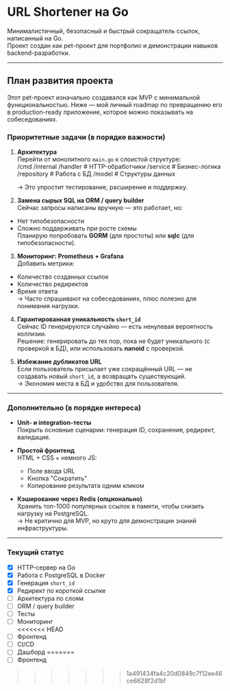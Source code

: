 # URL Shortener на Go

Минималистичный, безопасный и быстрый сокращатель ссылок, написанный на Go.  
Проект создан как pet-проект для портфолио и демонстрации навыков backend-разработки.

---

## План развития проекта

Этот pet-проект изначально создавался как MVP с минимальной функциональностью. Ниже — мой личный roadmap по превращению его в production-ready приложение, которое можно показывать на собеседованиях.

### Приоритетные задачи (в порядке важности)

1. **Архитектура**  
   Перейти от монолитного `main.go` к слоистой структуре:  
    /cmd
    /internal
    /handler # HTTP-обработчики
    /service # Бизнес-логика
    /repository # Работа с БД
    /model # Структуры данных

    → Это упростит тестирование, расширение и поддержку.

2. **Замена сырых SQL на ORM / query builder**  
Сейчас запросы написаны вручную — это работает, но:
- Нет типобезопасности
- Сложно поддерживать при росте схемы  
Планирую попробовать **GORM** (для простоты) или **sqlc** (для типобезопасности).

3. **Мониторинг: Prometheus + Grafana**  
Добавить метрики:
- Количество созданных ссылок
- Количество редиректов
- Время ответа  
→ Часто спрашивают на собеседованиях, плюс полезно для понимания нагрузки.

4. **Гарантированная уникальность `short_id`**  
Сейчас ID генерируются случайно — есть ненулевая вероятность коллизии.  
Решение: генерировать до тех пор, пока не будет уникального (с проверкой в БД), или использовать **nanoid** с проверкой.

5. **Избежание дубликатов URL**  
Если пользователь присылает уже сокращённый URL — не создавать новый `short_id`, а возвращать существующий.  
→ Экономия места в БД и удобство для пользователя.

---

### Дополнительно (в порядке интереса)

- **Unit- и integration-тесты**  
  Покрыть основные сценарии: генерация ID, сохранение, редирект, валидация.

- **Простой фронтенд**  
  HTML + CSS + немного JS:  
  - Поле ввода URL  
  - Кнопка "Сократить"  
  - Копирование результата одним кликом

- **Кэширование через Redis (опционально)**  
  Хранить топ-1000 популярных ссылок в памяти, чтобы снизить нагрузку на PostgreSQL.  
  → Не критично для MVP, но круто для демонстрации знаний инфраструктуры.

---

### Текущий статус

- [x] HTTP-сервер на Go  
- [x] Работа с PostgreSQL в Docker  
- [x] Генерация `short_id`  
- [x] Редирект по короткой ссылке  
- [ ] Архитектура по слоям  
- [ ] ORM / query builder  
- [ ] Тесты  
- [ ] Мониторинг  
<<<<<<< HEAD
- [ ] Фронтенд
- [ ] CI/CD
- [ ] Дашборд
=======
- [ ] Фронтенд
>>>>>>> 1a491434fa4c20d0849c7f12ee46ce6628f2d1bf
